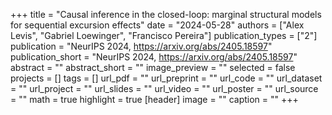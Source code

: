 +++
title = "Causal inference in the closed-loop: marginal structural models for sequential excursion effects"
date = "2024-05-28"
authors = ["Alex Levis", "Gabriel Loewinger", "Francisco Pereira"]
publication_types = ["2"]
publication = "NeurIPS 2024, https://arxiv.org/abs/2405.18597"
publication_short = "NeurIPS 2024, https://arxiv.org/abs/2405.18597"
abstract = ""
abstract_short = ""
image_preview = ""
selected = false
projects = []
tags = []
url_pdf = ""
url_preprint = ""
url_code = ""
url_dataset = ""
url_project = ""
url_slides = ""
url_video = ""
url_poster = ""
url_source = ""
math = true
highlight = true
[header]
image = ""
caption = ""
+++
